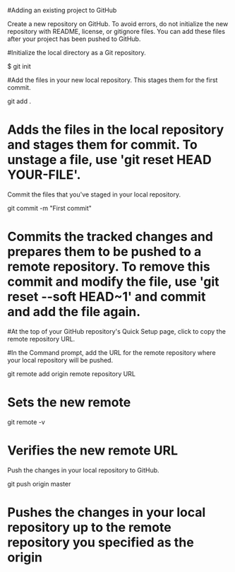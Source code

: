 
#Adding an existing project to GitHub

Create a new repository on GitHub. To avoid errors, do not initialize the new repository with README, license, or gitignore files. You can add these files after your project has been pushed to GitHub.

#Initialize the local directory as a Git repository.

$ git init

#Add the files in your new local repository. This stages them for the first commit.

git add .
# Adds the files in the local repository and stages them for commit. To unstage a file, use 'git reset HEAD YOUR-FILE'.

Commit the files that you've staged in your local repository.

git commit -m "First commit"
# Commits the tracked changes and prepares them to be pushed to a remote repository. To remove this commit and modify the file, use 'git reset --soft HEAD~1' and commit and add the file again.

#At the top of your GitHub repository's Quick Setup page, click  to copy the remote repository URL.

#In the Command prompt, add the URL for the remote repository where your local repository will be pushed.

git remote add origin remote repository URL
# Sets the new remote
git remote -v
# Verifies the new remote URL

Push the changes in your local repository to GitHub.

git push origin master
# Pushes the changes in your local repository up to the remote repository you specified as the origin